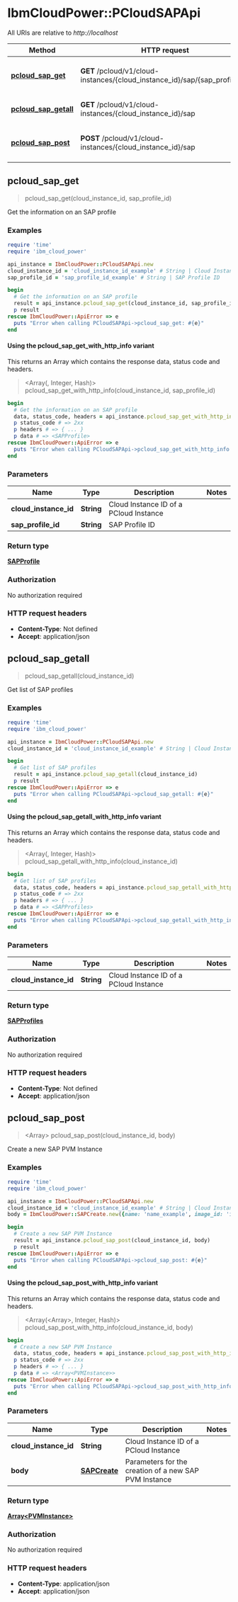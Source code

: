 # IbmCloudPower::PCloudSAPApi

All URIs are relative to *http://localhost*

| Method | HTTP request | Description |
| ------ | ------------ | ----------- |
| [**pcloud_sap_get**](PCloudSAPApi.md#pcloud_sap_get) | **GET** /pcloud/v1/cloud-instances/{cloud_instance_id}/sap/{sap_profile_id} | Get the information on an SAP profile |
| [**pcloud_sap_getall**](PCloudSAPApi.md#pcloud_sap_getall) | **GET** /pcloud/v1/cloud-instances/{cloud_instance_id}/sap | Get list of SAP profiles |
| [**pcloud_sap_post**](PCloudSAPApi.md#pcloud_sap_post) | **POST** /pcloud/v1/cloud-instances/{cloud_instance_id}/sap | Create a new SAP PVM Instance |


## pcloud_sap_get

> <SAPProfile> pcloud_sap_get(cloud_instance_id, sap_profile_id)

Get the information on an SAP profile

### Examples

```ruby
require 'time'
require 'ibm_cloud_power'

api_instance = IbmCloudPower::PCloudSAPApi.new
cloud_instance_id = 'cloud_instance_id_example' # String | Cloud Instance ID of a PCloud Instance
sap_profile_id = 'sap_profile_id_example' # String | SAP Profile ID

begin
  # Get the information on an SAP profile
  result = api_instance.pcloud_sap_get(cloud_instance_id, sap_profile_id)
  p result
rescue IbmCloudPower::ApiError => e
  puts "Error when calling PCloudSAPApi->pcloud_sap_get: #{e}"
end
```

#### Using the pcloud_sap_get_with_http_info variant

This returns an Array which contains the response data, status code and headers.

> <Array(<SAPProfile>, Integer, Hash)> pcloud_sap_get_with_http_info(cloud_instance_id, sap_profile_id)

```ruby
begin
  # Get the information on an SAP profile
  data, status_code, headers = api_instance.pcloud_sap_get_with_http_info(cloud_instance_id, sap_profile_id)
  p status_code # => 2xx
  p headers # => { ... }
  p data # => <SAPProfile>
rescue IbmCloudPower::ApiError => e
  puts "Error when calling PCloudSAPApi->pcloud_sap_get_with_http_info: #{e}"
end
```

### Parameters

| Name | Type | Description | Notes |
| ---- | ---- | ----------- | ----- |
| **cloud_instance_id** | **String** | Cloud Instance ID of a PCloud Instance |  |
| **sap_profile_id** | **String** | SAP Profile ID |  |

### Return type

[**SAPProfile**](SAPProfile.md)

### Authorization

No authorization required

### HTTP request headers

- **Content-Type**: Not defined
- **Accept**: application/json


## pcloud_sap_getall

> <SAPProfiles> pcloud_sap_getall(cloud_instance_id)

Get list of SAP profiles

### Examples

```ruby
require 'time'
require 'ibm_cloud_power'

api_instance = IbmCloudPower::PCloudSAPApi.new
cloud_instance_id = 'cloud_instance_id_example' # String | Cloud Instance ID of a PCloud Instance

begin
  # Get list of SAP profiles
  result = api_instance.pcloud_sap_getall(cloud_instance_id)
  p result
rescue IbmCloudPower::ApiError => e
  puts "Error when calling PCloudSAPApi->pcloud_sap_getall: #{e}"
end
```

#### Using the pcloud_sap_getall_with_http_info variant

This returns an Array which contains the response data, status code and headers.

> <Array(<SAPProfiles>, Integer, Hash)> pcloud_sap_getall_with_http_info(cloud_instance_id)

```ruby
begin
  # Get list of SAP profiles
  data, status_code, headers = api_instance.pcloud_sap_getall_with_http_info(cloud_instance_id)
  p status_code # => 2xx
  p headers # => { ... }
  p data # => <SAPProfiles>
rescue IbmCloudPower::ApiError => e
  puts "Error when calling PCloudSAPApi->pcloud_sap_getall_with_http_info: #{e}"
end
```

### Parameters

| Name | Type | Description | Notes |
| ---- | ---- | ----------- | ----- |
| **cloud_instance_id** | **String** | Cloud Instance ID of a PCloud Instance |  |

### Return type

[**SAPProfiles**](SAPProfiles.md)

### Authorization

No authorization required

### HTTP request headers

- **Content-Type**: Not defined
- **Accept**: application/json


## pcloud_sap_post

> <Array<PVMInstance>> pcloud_sap_post(cloud_instance_id, body)

Create a new SAP PVM Instance

### Examples

```ruby
require 'time'
require 'ibm_cloud_power'

api_instance = IbmCloudPower::PCloudSAPApi.new
cloud_instance_id = 'cloud_instance_id_example' # String | Cloud Instance ID of a PCloud Instance
body = IbmCloudPower::SAPCreate.new({name: 'name_example', image_id: 'image_id_example', profile_id: 'profile_id_example', networks: [IbmCloudPower::PVMInstanceAddNetwork.new({network_id: 'network_id_example'})]}) # SAPCreate | Parameters for the creation of a new SAP PVM Instance

begin
  # Create a new SAP PVM Instance
  result = api_instance.pcloud_sap_post(cloud_instance_id, body)
  p result
rescue IbmCloudPower::ApiError => e
  puts "Error when calling PCloudSAPApi->pcloud_sap_post: #{e}"
end
```

#### Using the pcloud_sap_post_with_http_info variant

This returns an Array which contains the response data, status code and headers.

> <Array(<Array<PVMInstance>>, Integer, Hash)> pcloud_sap_post_with_http_info(cloud_instance_id, body)

```ruby
begin
  # Create a new SAP PVM Instance
  data, status_code, headers = api_instance.pcloud_sap_post_with_http_info(cloud_instance_id, body)
  p status_code # => 2xx
  p headers # => { ... }
  p data # => <Array<PVMInstance>>
rescue IbmCloudPower::ApiError => e
  puts "Error when calling PCloudSAPApi->pcloud_sap_post_with_http_info: #{e}"
end
```

### Parameters

| Name | Type | Description | Notes |
| ---- | ---- | ----------- | ----- |
| **cloud_instance_id** | **String** | Cloud Instance ID of a PCloud Instance |  |
| **body** | [**SAPCreate**](SAPCreate.md) | Parameters for the creation of a new SAP PVM Instance |  |

### Return type

[**Array&lt;PVMInstance&gt;**](PVMInstance.md)

### Authorization

No authorization required

### HTTP request headers

- **Content-Type**: application/json
- **Accept**: application/json

